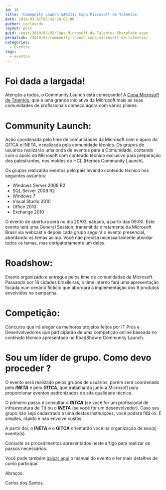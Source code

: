 ```yaml
---
id: 16
title: 'Community Launch &#8211; Copa Microsoft de Talentos'
date: 2010-03-02T05:42:58-03:00
author: carloscds
layout: post
guid: /post/2010/03/02/Copa-Microsoft-de-Talentos-SharpCode.aspx
permalink: /2010/03/community-launch-copa-microsoft-de-talentos/
categories:
  - Eventos
tags:
  - eventos
---
```

# **Foi dada a largada!**

Atenção a todos, o Community Launch está começando! A [Copa Microsoft de Talentos](http://www.talentosmicrosoft.com.br), que é uma grande iniciativa da Microsoft mais as suas comunidades de profissionais começa agora com vários pilares:

# **Community Launch:**

Ação coordenada pelo time de comunidades da Microsoft com o apoio do GITCA e INETA, e realizada pela comunidade técnica. Os grupos de usuários realizarão uma onda de eventos para a Comunidade, contando com o apoio da Microsoft com conteúdo técnico exclusivo para preparação dos palestrantes, nos moldes do HCL (Heroes Community Launch).

Os grupos realizarão eventos pelo país levando conteúdo técnico nos seguintes assuntos:

  * Windows Server 2008 R2
  * SQL Server 2008 R2
  * Windows 7
  * Visual Studio 2010
  * Office 2010
  * Exchange 2010

O evento de abertura será no dia 20/03, sábado, a partir das 09:00. Este evento terá uma General Session, transmitida diretamente da Microsoft Brasil via webcast e depois cada grupo seguirá o evento presencial, abordando os temas acima. Você não precisa necessariamente abordar todos os temas, mas obrigatoriamente um deles.

# **Roadshow:**

Evento organizado e entregue pelos time de comunidades da Microsoft. Passando por 16 cidades brasileiras, o time interno fará uma apresentação focada num cenário fictício que abordará a implementação dos 6 produtos envolvidos na campanha.

# **Competição:**

Concurso que irá eleger os melhores projetos feitos por IT Pros e Desenvolvedores que participarão de uma competição online baseada no conteúdo técnico apresentado no RoadShow e Community Launch.

# <a name="_Toc254884688"><strong>Sou um líder de grupo. Como devo proceder ?</strong></a>

O evento será realizado pelos grupos de usuários, porém será coordenado pelo **_INETA_** e pelo **_GITCA_**, que trabalharão junto à Microsoft para proporcionar eventos padronizados de alta qualidade técnica.

O primeiro passo é consultar o **_GITCA_** (se você for um profissional de infraestrutura de TI) ou o **_INETA_** (se você for um desenvolvedor). Caso seu grupo não seja cadastrado a uma destas instituições, você poderá filiá-lo. É simples, rápido e não envolve custos.

A partir daí, o **INETA** e o **GITCA** orientarão você na organização de seu(s) evento(s).

Consulte os procedimentos apresentados neste artigo para realizar os passos necessários.

Você pode também <a href="http://carloscds.net/copa/guia.zip" target="_blank">baixar aqui</a> o manual do evento e ter mais detalhes de como participar.

Abraços.

Carlos dos Santos.
